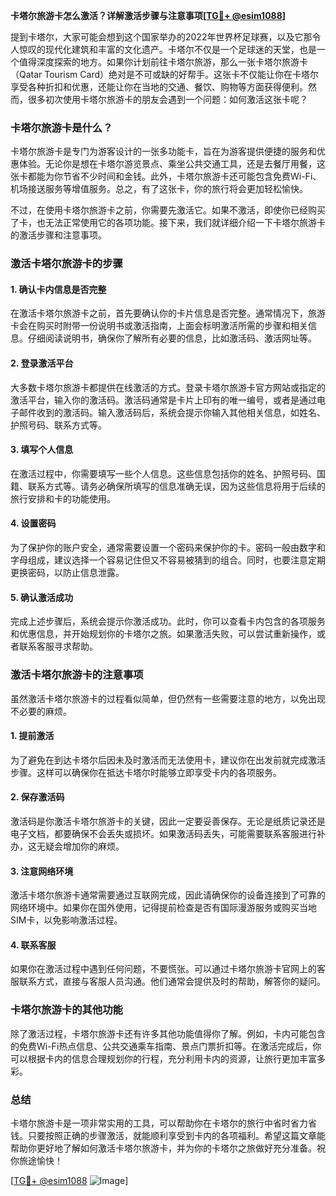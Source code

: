 **卡塔尔旅游卡怎么激活？详解激活步骤与注意事项[[TG💪+ @esim1088](https://t.me/s/esim1088)]**

提到卡塔尔，大家可能会想到这个国家举办的2022年世界杯足球赛，以及它那令人惊叹的现代化建筑和丰富的文化遗产。卡塔尔不仅是一个足球迷的天堂，也是一个值得深度探索的地方。如果你计划前往卡塔尔旅游，那么一张卡塔尔旅游卡（Qatar Tourism Card）绝对是不可或缺的好帮手。这张卡不仅能让你在卡塔尔享受各种折扣和优惠，还能让你在当地的交通、餐饮、购物等方面获得便利。然而，很多初次使用卡塔尔旅游卡的朋友会遇到一个问题：如何激活这张卡呢？

### 卡塔尔旅游卡是什么？

卡塔尔旅游卡是专门为游客设计的一张多功能卡，旨在为游客提供便捷的服务和优惠体验。无论你是想在卡塔尔游览景点、乘坐公共交通工具，还是去餐厅用餐，这张卡都能为你节省不少时间和金钱。此外，卡塔尔旅游卡还可能包含免费Wi-Fi、机场接送服务等增值服务。总之，有了这张卡，你的旅行将会更加轻松愉快。

不过，在使用卡塔尔旅游卡之前，你需要先激活它。如果不激活，即使你已经购买了卡，也无法正常使用它的各项功能。接下来，我们就详细介绍一下卡塔尔旅游卡的激活步骤和注意事项。

### 激活卡塔尔旅游卡的步骤

#### 1. 确认卡内信息是否完整
在激活卡塔尔旅游卡之前，首先要确认你的卡片信息是否完整。通常情况下，旅游卡会在购买时附带一份说明书或激活指南，上面会标明激活所需的步骤和相关信息。仔细阅读说明书，确保你了解所有必要的信息，比如激活码、激活网址等。

#### 2. 登录激活平台
大多数卡塔尔旅游卡都提供在线激活的方式。登录卡塔尔旅游卡官方网站或指定的激活平台，输入你的激活码。激活码通常是卡片上印有的唯一编号，或者是通过电子邮件收到的激活码。输入激活码后，系统会提示你输入其他相关信息，如姓名、护照号码、联系方式等。

#### 3. 填写个人信息
在激活过程中，你需要填写一些个人信息。这些信息包括你的姓名、护照号码、国籍、联系方式等。请务必确保所填写的信息准确无误，因为这些信息将用于后续的旅行安排和卡的功能使用。

#### 4. 设置密码
为了保护你的账户安全，通常需要设置一个密码来保护你的卡。密码一般由数字和字母组成，建议选择一个容易记住但又不容易被猜到的组合。同时，也要注意定期更换密码，以防止信息泄露。

#### 5. 确认激活成功
完成上述步骤后，系统会提示你激活成功。此时，你可以查看卡内包含的各项服务和优惠信息，并开始规划你的卡塔尔之旅。如果激活失败，可以尝试重新操作，或者联系客服寻求帮助。

### 激活卡塔尔旅游卡的注意事项

虽然激活卡塔尔旅游卡的过程看似简单，但仍然有一些需要注意的地方，以免出现不必要的麻烦。

#### 1. 提前激活
为了避免在到达卡塔尔后因未及时激活而无法使用卡，建议你在出发前就完成激活步骤。这样可以确保你在抵达卡塔尔时能够立即享受卡内的各项服务。

#### 2. 保存激活码
激活码是你激活卡塔尔旅游卡的关键，因此一定要妥善保存。无论是纸质记录还是电子文档，都要确保不会丢失或损坏。如果激活码丢失，可能需要联系客服进行补办，这无疑会增加你的麻烦。

#### 3. 注意网络环境
激活卡塔尔旅游卡通常需要通过互联网完成，因此请确保你的设备连接到了可靠的网络环境中。如果你在国外使用，记得提前检查是否有国际漫游服务或购买当地SIM卡，以免影响激活过程。

#### 4. 联系客服
如果你在激活过程中遇到任何问题，不要慌张。可以通过卡塔尔旅游卡官网上的客服联系方式，直接与客服人员沟通。他们通常会提供及时的帮助，解答你的疑问。

### 卡塔尔旅游卡的其他功能

除了激活过程，卡塔尔旅游卡还有许多其他功能值得你了解。例如，卡内可能包含的免费Wi-Fi热点信息、公共交通乘车指南、景点门票折扣等。在激活完成后，你可以根据卡内的信息合理规划你的行程，充分利用卡内的资源，让旅行更加丰富多彩。

### 总结

卡塔尔旅游卡是一项非常实用的工具，可以帮助你在卡塔尔的旅行中省时省力省钱。只要按照正确的步骤激活，就能顺利享受到卡内的各项福利。希望这篇文章能帮助你更好地了解如何激活卡塔尔旅游卡，并为你的卡塔尔之旅做好充分准备。祝你旅途愉快！

[[TG💪+ @esim1088](https://t.me/s/esim1088) ![Image](https://i.postimg.cc/4NQfJmqS/Snipaste-2025-05-13-00-14-12.png)]